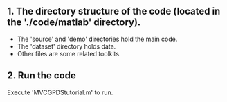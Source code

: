## 1. The directory structure of the code (located in the './code/matlab' directory).
- The 'source' and 'demo' directories hold the main code.
- The 'dataset' directory holds data.
- Other files are some related toolkits.

## 2. Run the code
Execute 'MVCGPDStutorial.m' to run.

